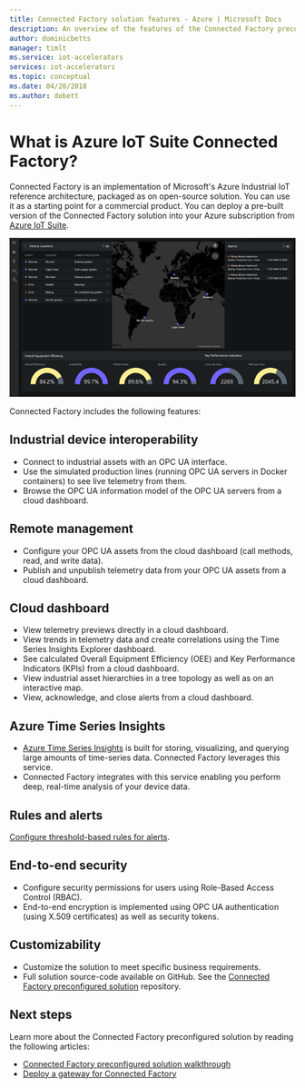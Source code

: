 ```yaml
---
title: Connected Factory solution features - Azure | Microsoft Docs
description: An overview of the features of the Connected Factory preconfigured solution.
author: dominicbetts
manager: timlt
ms.service: iot-accelerators
services: iot-accelerators
ms.topic: conceptual
ms.date: 04/20/2018
ms.author: dobett
---
```


# What is Azure IoT Suite Connected Factory?

Connected Factory is an implementation of Microsoft's Azure Industrial IoT reference architecture, packaged as on open-source solution. You can use it as a starting point for a commercial product. You can deploy a pre-built version of the Connected Factory solution into your Azure subscription from [Azure IoT Suite](https://www.azureiotsuite.com/#solutions/types/CF).

![Connected Factory solution dashboard](./media/iot-accelerators-connected-factory-features/dashboard.png)

Connected Factory includes the following features:

## Industrial device interoperability

- Connect to industrial assets with an OPC UA interface.
- Use the simulated production lines (running OPC UA servers in Docker containers) to see live telemetry from them.
- Browse the OPC UA information model of the OPC UA servers from a cloud dashboard.

## Remote management

- Configure your OPC UA assets from the cloud dashboard (call methods, read, and write data).
- Publish and unpublish telemetry data from your OPC UA assets from a cloud dashboard.

## Cloud dashboard

- View telemetry previews directly in a cloud dashboard.
- View trends in telemetry data and create correlations using the Time Series Insights Explorer dashboard.
- See calculated Overall Equipment Efficiency (OEE) and Key Performance Indicators (KPIs) from a cloud dashboard.
- View industrial asset hierarchies in a tree topology as well as on an interactive map.
- View, acknowledge, and close alerts from a cloud dashboard.

## Azure Time Series Insights

- [Azure Time Series Insights](../time-series-insights/time-series-insights-overview.md) is built for storing, visualizing, and querying large amounts of time-series data. Connected Factory leverages this service.
- Connected Factory integrates with this service enabling you perform deep, real-time analysis of your device data.

## Rules and alerts

[Configure threshold-based rules for alerts](iot-accelerators-connected-factory-configure.md).

## End-to-end security

- Configure security permissions for users using Role-Based Access Control (RBAC).
- End-to-end encryption is implemented using OPC UA authentication (using X.509 certificates) as well as security tokens.

## Customizability

- Customize the solution to meet specific business requirements.
- Full solution source-code available on GitHub. See the [Connected Factory preconfigured solution](https://github.com/Azure/azure-iot-connected-factory) repository.

## Next steps

Learn more about the Connected Factory preconfigured solution by reading the following articles:

* [Connected Factory preconfigured solution walkthrough](iot-accelerators-connected-factory-sample-walkthrough.md)
* [Deploy a gateway for Connected Factory]( iot-accelerators-connected-factory-gateway-deployment.md)
